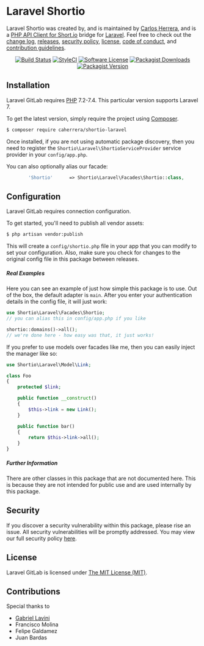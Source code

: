 Laravel Shortio
==============

Laravel Shortio was created by, and is maintained by [Carlos Herrera](https://github.com/caherrera), and is a [PHP API Client for Short.io](https://short.io) bridge for [Laravel](http://laravel.com). Feel free to check out the [change log](CHANGELOG.md), [releases](https://github.com/caherrera/shortio-laravel/releases), [security policy](https://github.com/caherrera/shortio-laravel/security/policy), [license](LICENSE), [code of conduct](.github/CODE_OF_CONDUCT.md), and [contribution guidelines](.github/CONTRIBUTING.md).

<p align="center">
<a href="https://github.com/caherrera/shortio-laravel/actions?query=workflow%3ATests"><img src="https://img.shields.io/github/workflow/status/caherrera/shortio-laravel/Tests?label=Tests&style=flat-square" alt="Build Status"></img></a>
<a href="https://github.styleci.io/repos/279953049?branch=master"><img src="https://github.styleci.io/repos/279953049/shield?branch=master" alt="StyleCI"></a>
<a href="LICENSE"><img src="https://img.shields.io/badge/license-MIT-brightgreen?style=flat-square" alt="Software License"></img></a>
<a href="https://packagist.org/packages/caherrera/shortio-laravel"><img alt="Packagist Downloads" src="https://img.shields.io/packagist/dt/caherrera/shortio-laravel"></a>
<a href="https://packagist.org/packages/caherrera/shortio-laravel"><img alt="Packagist Version" src="https://img.shields.io/packagist/v/caherrera/shortio-laravel"></a>
</p>


## Installation

Laravel GitLab requires [PHP](https://php.net) 7.2-7.4. This particular version supports Laravel 7.

To get the latest version, simply require the project using [Composer](https://getcomposer.org). 

```bash
$ composer require caherrera/shortio-laravel
```

Once installed, if you are not using automatic package discovery, then you need to register the `Shortio\Laravel\ShortioServiceProvider` service provider in your `config/app.php`.

You can also optionally alias our facade:

```php
        'Shortio'      => Shortio\Laravel\Facades\Shortio::class,
```


## Configuration

Laravel GitLab requires connection configuration.

To get started, you'll need to publish all vendor assets:

```bash
$ php artisan vendor:publish
```

This will create a `config/shortio.php` file in your app that you can modify to set your configuration. Also, make sure you check for changes to the original config file in this package between releases.

##### Real Examples

Here you can see an example of just how simple this package is to use. Out of the box, the default adapter is `main`. After you enter your authentication details in the config file, it will just work:

```php
use Shortio\Laravel\Facades\Shortio;
// you can alias this in config/app.php if you like

shortio::domains()->all();
// we're done here - how easy was that, it just works!
```

If you prefer to use models over facades like me, then you can easily inject the manager like so:

```php
use Shortio\Laravel\Model\Link;

class Foo
{
    protected $link;

    public function __construct()
    {
        $this->link = new Link();
    }

    public function bar()
    {
        return $this->link->all();
    }
}


```

##### Further Information

There are other classes in this package that are not documented here. This is because they are not intended for public use and are used internally by this package.

## Security

If you discover a security vulnerability within this package, please rise an issue. All security vulnerabilities will be promptly addressed. You may view our full security policy [here](https://github.com/caherrera/shortio-laravel/security/policy).


## License

Laravel GitLab is licensed under [The MIT License (MIT)](LICENSE).

## Contributions
Special thanks to 

* [Gabriel Lavini](https://github.com/glavini/)
* Francisco Molina
* Felipe Galdamez
* Juan Bardas

